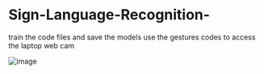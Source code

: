 # Sign-Language-Recognition-
train the code files and save the models
use the gestures codes to access the laptop web cam 

![image](https://github.com/akash1akash1/Sign-Language-Recognition-/assets/128292061/626c4be5-8ce2-4cf2-8e12-08ba6b89274c)

